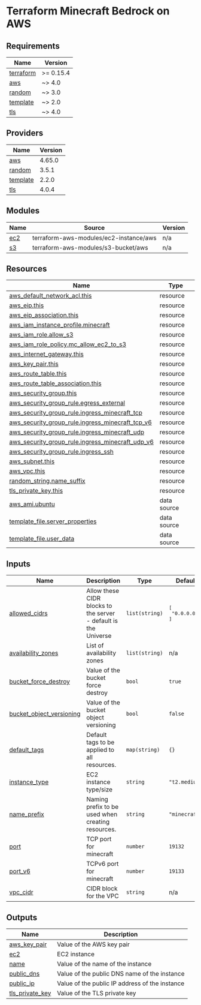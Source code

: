 # Terraform Minecraft Bedrock on AWS

<!-- BEGINNING OF PRE-COMMIT-TERRAFORM DOCS HOOK -->
## Requirements

| Name | Version |
|------|---------|
| <a name="requirement_terraform"></a> [terraform](#requirement\_terraform) | >= 0.15.4 |
| <a name="requirement_aws"></a> [aws](#requirement\_aws) | ~> 4.0 |
| <a name="requirement_random"></a> [random](#requirement\_random) | ~> 3.0 |
| <a name="requirement_template"></a> [template](#requirement\_template) | ~> 2.0 |
| <a name="requirement_tls"></a> [tls](#requirement\_tls) | ~> 4.0 |

## Providers

| Name | Version |
|------|---------|
| <a name="provider_aws"></a> [aws](#provider\_aws) | 4.65.0 |
| <a name="provider_random"></a> [random](#provider\_random) | 3.5.1 |
| <a name="provider_template"></a> [template](#provider\_template) | 2.2.0 |
| <a name="provider_tls"></a> [tls](#provider\_tls) | 4.0.4 |

## Modules

| Name | Source | Version |
|------|--------|---------|
| <a name="module_ec2"></a> [ec2](#module\_ec2) | terraform-aws-modules/ec2-instance/aws | n/a |
| <a name="module_s3"></a> [s3](#module\_s3) | terraform-aws-modules/s3-bucket/aws | n/a |

## Resources

| Name | Type |
|------|------|
| [aws_default_network_acl.this](https://registry.terraform.io/providers/hashicorp/aws/latest/docs/resources/default_network_acl) | resource |
| [aws_eip.this](https://registry.terraform.io/providers/hashicorp/aws/latest/docs/resources/eip) | resource |
| [aws_eip_association.this](https://registry.terraform.io/providers/hashicorp/aws/latest/docs/resources/eip_association) | resource |
| [aws_iam_instance_profile.minecraft](https://registry.terraform.io/providers/hashicorp/aws/latest/docs/resources/iam_instance_profile) | resource |
| [aws_iam_role.allow_s3](https://registry.terraform.io/providers/hashicorp/aws/latest/docs/resources/iam_role) | resource |
| [aws_iam_role_policy.mc_allow_ec2_to_s3](https://registry.terraform.io/providers/hashicorp/aws/latest/docs/resources/iam_role_policy) | resource |
| [aws_internet_gateway.this](https://registry.terraform.io/providers/hashicorp/aws/latest/docs/resources/internet_gateway) | resource |
| [aws_key_pair.this](https://registry.terraform.io/providers/hashicorp/aws/latest/docs/resources/key_pair) | resource |
| [aws_route_table.this](https://registry.terraform.io/providers/hashicorp/aws/latest/docs/resources/route_table) | resource |
| [aws_route_table_association.this](https://registry.terraform.io/providers/hashicorp/aws/latest/docs/resources/route_table_association) | resource |
| [aws_security_group.this](https://registry.terraform.io/providers/hashicorp/aws/latest/docs/resources/security_group) | resource |
| [aws_security_group_rule.egress_external](https://registry.terraform.io/providers/hashicorp/aws/latest/docs/resources/security_group_rule) | resource |
| [aws_security_group_rule.ingress_minecraft_tcp](https://registry.terraform.io/providers/hashicorp/aws/latest/docs/resources/security_group_rule) | resource |
| [aws_security_group_rule.ingress_minecraft_tcp_v6](https://registry.terraform.io/providers/hashicorp/aws/latest/docs/resources/security_group_rule) | resource |
| [aws_security_group_rule.ingress_minecraft_udp](https://registry.terraform.io/providers/hashicorp/aws/latest/docs/resources/security_group_rule) | resource |
| [aws_security_group_rule.ingress_minecraft_udp_v6](https://registry.terraform.io/providers/hashicorp/aws/latest/docs/resources/security_group_rule) | resource |
| [aws_security_group_rule.ingress_ssh](https://registry.terraform.io/providers/hashicorp/aws/latest/docs/resources/security_group_rule) | resource |
| [aws_subnet.this](https://registry.terraform.io/providers/hashicorp/aws/latest/docs/resources/subnet) | resource |
| [aws_vpc.this](https://registry.terraform.io/providers/hashicorp/aws/latest/docs/resources/vpc) | resource |
| [random_string.name_suffix](https://registry.terraform.io/providers/hashicorp/random/latest/docs/resources/string) | resource |
| [tls_private_key.this](https://registry.terraform.io/providers/hashicorp/tls/latest/docs/resources/private_key) | resource |
| [aws_ami.ubuntu](https://registry.terraform.io/providers/hashicorp/aws/latest/docs/data-sources/ami) | data source |
| [template_file.server_properties](https://registry.terraform.io/providers/hashicorp/template/latest/docs/data-sources/file) | data source |
| [template_file.user_data](https://registry.terraform.io/providers/hashicorp/template/latest/docs/data-sources/file) | data source |

## Inputs

| Name | Description | Type | Default | Required |
|------|-------------|------|---------|:--------:|
| <a name="input_allowed_cidrs"></a> [allowed\_cidrs](#input\_allowed\_cidrs) | Allow these CIDR blocks to the server - default is the Universe | `list(string)` | <pre>[<br>  "0.0.0.0/0"<br>]</pre> | no |
| <a name="input_availability_zones"></a> [availability\_zones](#input\_availability\_zones) | List of availability zones | `list(string)` | n/a | yes |
| <a name="input_bucket_force_destroy"></a> [bucket\_force\_destroy](#input\_bucket\_force\_destroy) | Value of the bucket force destroy | `bool` | `true` | no |
| <a name="input_bucket_object_versioning"></a> [bucket\_object\_versioning](#input\_bucket\_object\_versioning) | Value of the bucket object versioning | `bool` | `false` | no |
| <a name="input_default_tags"></a> [default\_tags](#input\_default\_tags) | Default tags to be applied to all resources. | `map(string)` | `{}` | no |
| <a name="input_instance_type"></a> [instance\_type](#input\_instance\_type) | EC2 instance type/size | `string` | `"t2.medium"` | no |
| <a name="input_name_prefix"></a> [name\_prefix](#input\_name\_prefix) | Naming prefix to be used when creating resources. | `string` | `"minecraft"` | no |
| <a name="input_port"></a> [port](#input\_port) | TCP port for minecraft | `number` | `19132` | no |
| <a name="input_port_v6"></a> [port\_v6](#input\_port\_v6) | TCPv6 port for minecraft | `number` | `19133` | no |
| <a name="input_vpc_cidr"></a> [vpc\_cidr](#input\_vpc\_cidr) | CIDR block for the VPC | `string` | n/a | yes |

## Outputs

| Name | Description |
|------|-------------|
| <a name="output_aws_key_pair"></a> [aws\_key\_pair](#output\_aws\_key\_pair) | Value of the AWS key pair |
| <a name="output_ec2"></a> [ec2](#output\_ec2) | EC2 instance |
| <a name="output_name"></a> [name](#output\_name) | Value of the name of the instance |
| <a name="output_public_dns"></a> [public\_dns](#output\_public\_dns) | Value of the public DNS name of the instance |
| <a name="output_public_ip"></a> [public\_ip](#output\_public\_ip) | Value of the public IP address of the instance |
| <a name="output_tls_private_key"></a> [tls\_private\_key](#output\_tls\_private\_key) | Value of the TLS private key |
<!-- END OF PRE-COMMIT-TERRAFORM DOCS HOOK -->

